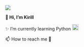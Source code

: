 <img src="https://capsule-render.vercel.app/api?type=waving&color=timeGradient&height=150&section=header&text=Hello%20world!&fontColor=f0ffff &animation=fadeIn&fontSize=50&fontAlignY=30&desc=Welcome%20to%20my%20github%20profile&descAlignY=50&descAlign=75"/>

**👋 Hi, I’m Kirill**

✨ I’m currently learning Python <img src="https://cdn-icons-png.flaticon.com/128/5968/5968350.png" height="20"/>


📫 How to reach me 👀

<!---
HelloAgni/HelloAgni is a ✨ special ✨ repository because its `README.md` (this file) appears on your GitHub profile.
You can click the Preview link to take a look at your changes.
--->
